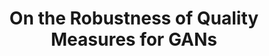 ---
title: "On the Robustness of Quality Measures for GANs"
venue: ECCV 2022.
year: 2022
externalurl: https://arxiv.org/abs/2201.13019
authors: 
- Motasem Alfarra
- Juan C. Pérez
- Anna Frühstück
- Philip H. S. Torr
- Peter Wonka
- Bernard Ghanem
thumbnail: assets/publications/robustness.jpg
links:
- name: PDF
  type: pdf
  url: 'https://arxiv.org/pdf/2201.13019.pdf'
- name: arXiv
  type: arxiv 
  url: 'https://arxiv.org/abs/2201.13019'
- name: Code
  type: github
  url: https://github.com/MotasemAlfarra/R-FID-Robustness-of-Quality-Measures-for-GANs
citation: 
  linkname: robustness
  text: >
    @inproceedings{Alfarra2022Robustness,<br>
      &nbsp;&nbsp;title = {On the Robustness of Quality Measures for {GANs}},<br>
      &nbsp;&nbsp;author = {Alfarra, Motasem and P{\'e}rez, Juan C and Fr{\"u}hst{\"u}ck, Anna and Torr, Philip HS and Wonka, Peter and Ghanem, Bernard},<br>
      &nbsp;&nbsp;booktitle = {European Conference on Computer Vision (ECCV)},<br>
      &nbsp;&nbsp;pages = {18--33},<br>
      &nbsp;&nbsp;year = {2022}<br>
    }
---